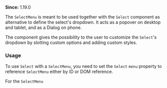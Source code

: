 **Since:** 1.19.0

The `SelectMenu` is meant to be used together with the `Select` component as alternative to define the select's dropdown. It acts as a popover on desktop and tablet, and as a Dialog on phone.

The component gives the possibility to the user to customize the `Select`'s dropdown by slotting custom options and adding custom styles.

### Usage

To use `Select` with a `SelectMenu`, you need to set the `Select` `menu` property to reference `SelectMenu` either by ID or DOM reference.

For the `SelectMenu`
